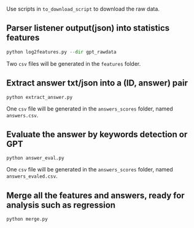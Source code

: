 Use scripts in `to_download_script` to download the raw data.

## Parser listener output(json) into statistics features
```python log2features.py --dir tasksheet_rawdata
python log2features.py --dir gpt_rawdata
```
Two `csv` files will be generated in the `features` folder.
## Extract answer txt/json into a (ID, answer) pair
``` 
python extract_answer.py 
```
One `csv` file will be generated in the `answers_scores` folder, named `answers.csv`.
## Evaluate the answer by keywords detection or GPT
```
python answer_eval.py
```
One `csv` file will be generated in the `answers_scores` folder, named `answers_evaled.csv`.
## Merge all the features and answers, ready for analysis such as regression
```
python merge.py
```